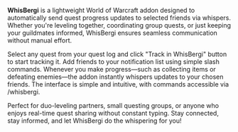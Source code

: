 **WhisBergi** is a lightweight World of Warcraft addon designed to automatically send quest progress updates to selected friends via whispers. Whether you're leveling together, coordinating group quests, or just keeping your guildmates informed, WhisBergi ensures seamless communication without manual effort.

Select any quest from your quest log and click "Track in WhisBergi" button to start tracking it. Add friends to your notification list using simple slash commands. Whenever you make progress—such as collecting items or defeating enemies—the addon instantly whispers updates to your chosen friends. The interface is simple and intuitive, with commands accessible via /whisbergi.

Perfect for duo-leveling partners, small questing groups, or anyone who enjoys real-time quest sharing without constant typing. Stay connected, stay informed, and let WhisBergi do the whispering for you!

